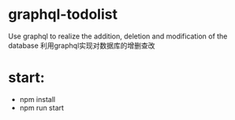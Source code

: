 # graphql-todolist
Use graphql to realize the addition, deletion and modification of the database
利用graphql实现对数据库的增删查改

# start:
- npm install
- npm run start
